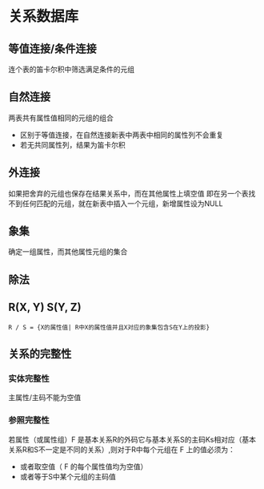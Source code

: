# 关系数据库
## 等值连接/条件连接
连个表的笛卡尔积中筛选满足条件的元组
## 自然连接
两表共有属性值相同的元组的组合
- 区别于等值连接，在自然连接新表中两表中相同的属性列不会重复
- 若无共同属性列，结果为笛卡尔积
## 外连接
如果把舍弃的元组也保存在结果关系中，而在其他属性上填空值
即在另一个表找不到任何匹配的元组，就在新表中插入一个元组，新增属性设为NULL

## 象集

确定一组属性，而其他属性元组的集合
## 除法
R(X, Y) S(Y, Z)
---
`R / S = {X的属性值| R中X的属性值并且X对应的象集包含S在Y上的投影}`
## 关系的完整性
### 实体完整性
主属性/主码不能为空值
### 参照完整性
若属性（或属性组）F 是基本关系R的外码它与基本关系S的主码Ks相对应（基本关系R和S不一定是不同的关系）,则对于R中每个元组在 F 上的值必须为：
- 或者取空值（ F 的每个属性值均为空值）
- 或者等于S中某个元组的主码值
